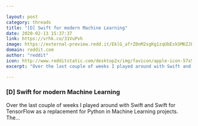 ```yaml
---

layout: post
category: threads
title: "[D] Swift for modern Machine Learning"
date: 2020-02-13 15:37:37
link: https://vrhk.co/31VuPvh
image: https://external-preview.redd.it/EklG_afrZ0nM2sgKg1zqUbEskSMKZJLbbVropqEVqco.jpg?width=1200&height=628.272251309&auto=webp&s=bc131104d9de5338cf4418184a0822d7a32a04f4
domain: reddit.com
author: "reddit"
icon: http://www.redditstatic.com/desktop2x/img/favicon/apple-icon-57x57.png
excerpt: "Over the last couple of weeks I played around with Swift and Swift for TensorFlow as a replacement for Python in Machine Learning projects. The..."

---
```


### [D] Swift for modern Machine Learning

Over the last couple of weeks I played around with Swift and Swift for TensorFlow as a replacement for Python in Machine Learning projects. The...